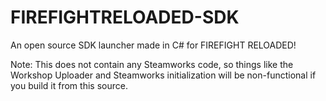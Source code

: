 # FIREFIGHTRELOADED-SDK
 An open source SDK launcher made in C# for FIREFIGHT RELOADED!
 
 Note: This does not contain any Steamworks code, so things like the Workshop Uploader and Steamworks initialization will be non-functional if you build it from this source.

